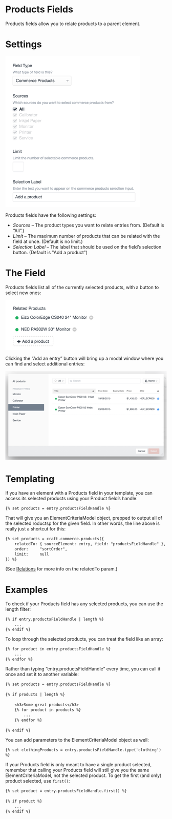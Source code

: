 # Products Fields

Products fields allow you to relate products to a parent element.

# Settings

<img src="assets/products-field-settings.png" width="422" alt="Product Field Settings.">

Products fields have the following settings:

* *Sources* – The product types you want to relate entries from. (Default is “All”.)
* *Limit* – The maximum number of products that can be related with the field at once. (Default is no limit.)
* *Selection Label* – The label that should be used on the field’s selection button. (Default is "Add a product")

# The Field

Products fields list all of the currently selected products, with a button to select new ones:

<img src="assets/product-field-example.png" width="297" alt="Product Field Example.">

Clicking the “Add an entry” button will bring up a modal window where you can find and select additional entries:

<img src="assets/product-field-modal.png" width="600" alt="Product Field Modal.">

# Templating

If you have an element with a Products field in your template, you can access its selected products using your Product field’s handle:

```twig
{% set products = entry.productsFieldHandle %}
```

That will give you an ElementCriteriaModel object, prepped to output all of the selected roductsp for the given field. In other words, the line above is really just a shortcut for this:

```twig
{% set products = craft.commerce.products({
    relatedTo: { sourceElement: entry, field: "productsFieldHandle" },
    order:     "sortOrder",
    limit:     null
}) %}
```

(See [Relations](https://craftcms.com/docs/relations) for more info on the relatedTo param.)

# Examples

To check if your Products field has any selected products, you can use the length filter:

```twig
{% if entry.productsFieldHandle | length %}
    ...
{% endif %}
```

To loop through the selected products, you can treat the field like an array:

```twig
{% for product in entry.productsFieldHandle %}
    ...
{% endfor %}
```

Rather than typing “entry.productsFieldHandle” every time, you can call it once and set it to another variable:

```twig
{% set products = entry.productsFieldHandle %}

{% if products | length %}

    <h3>Some great products</h3>
    {% for product in products %}
        ...
    {% endfor %}

{% endif %}
```

You can add parameters to the ElementCriteriaModel object as well:

```twig
{% set clothingProducts = entry.productsFieldHandle.type('clothing') %}
```

If your Products field is only meant to have a single product selected, remember that calling your Products field will still give you the same ElementCriteriaModel, not the selected product. To get the first (and only) product selected, use `first()`:

```twig
{% set product = entry.productsFieldHandle.first() %}

{% if product %}
    ...
{% endif %}
```
